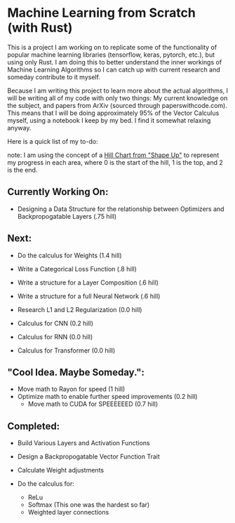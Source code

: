# Machine Learning from Scratch (with Rust)

This is a project I am working on to replicate some of the functionality of popular machine learning libraries (tensorflow, keras, pytorch, etc.), but using only Rust. I am doing this to better understand the inner workings of Machine Learning Algorithms so I can catch up with current research and someday contribute to it myself.

Because I am writing this project to learn more about the actual algorithms, I will be writing all of my code with only two things: My current knowledge on the subject, and papers from ArXiv (sourced through paperswithcode.com). This means that I will be doing approximately 95% of the Vector Calculus myself, using a notebook I keep by my bed. I find it somewhat relaxing anyway.

Here is a quick list of my to-do:

note: I am using the concept of a [Hill Chart from "Shape Up"](https://basecamp.com/shapeup/3.4-chapter-13) to represent my progress in each area, where 0 is the start of the hill, 1 is the top, and 2 is the end.

## Currently Working On:
 - Designing a Data Structure for the relationship between Optimizers and Backpropogatable Layers (.75 hill)

## Next:
 - Do the calculus for Weights (1.4 hill)
 - Write a Categorical Loss Function (.8 hill)
 - Write a structure for a Layer Composition (.6 hill)
 - Write a structure for a full Neural Network (.6 hill)
 - Research L1 and L2 Regularization (0.0 hill)

 - Calculus for CNN (0.2 hill)
 - Calculus for RNN (0.0 hill)
 - Calculus for Transformer (0.0 hill)

## "Cool Idea. Maybe Someday.":
 - Move math to Rayon for speed (1 hill)
 - Optimize math to enable further speed improvements (0.2 hill)
     - Move math to CUDA for SPEEEEEED (0.7 hill)

## Completed:
 - Build Various Layers and Activation Functions
 - Design a Backpropogatable Vector Function Trait
 - Calculate Weight adjustments

 - Do the calculus for:
    - ReLu
    - Softmax (This one was the hardest so far)
    - Weighted layer connections
